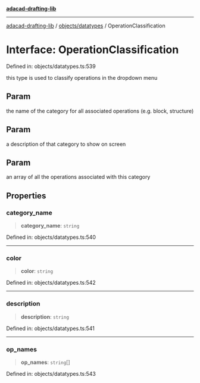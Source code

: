 [**adacad-drafting-lib**](../../../README.md)

***

[adacad-drafting-lib](../../../modules.md) / [objects/datatypes](../README.md) / OperationClassification

# Interface: OperationClassification

Defined in: objects/datatypes.ts:539

this type is used to classify operations in the dropdown menu

## Param

the name of the category for all associated operations (e.g. block, structure)

## Param

a description of that category to show on screen

## Param

an array of all the operations associated with this category

## Properties

### category\_name

> **category\_name**: `string`

Defined in: objects/datatypes.ts:540

***

### color

> **color**: `string`

Defined in: objects/datatypes.ts:542

***

### description

> **description**: `string`

Defined in: objects/datatypes.ts:541

***

### op\_names

> **op\_names**: `string`[]

Defined in: objects/datatypes.ts:543
